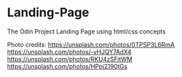 # Landing-Page
The Odin Project Landing Page using html/css concepts

Photo credits: 
https://unsplash.com/photos/0TPSP3L6RmA
https://unsplash.com/photos/-vHJQY7AdX4
https://unsplash.com/photos/RKU4zSFitWM
https://unsplash.com/photos/HPpj2190tGs
